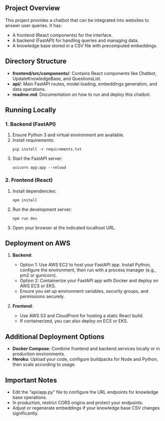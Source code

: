 ## Project Overview

This project provides a chatbot that can be integrated into websites to answer user queries. It has:

- A frontend (React components) for the interface.
- A backend (FastAPI) for handling queries and managing data.
- A knowledge base stored in a CSV file with precomputed embeddings.

## Directory Structure

- **frontend/src/components/**: Contains React components like Chatbot, UpdateKnowledgeBase, and QuestionsList.
- **api/**: Main FastAPI routes, model loading, embeddings generation, and data operations.
- **readme.md**: Documentation on how to run and deploy this chatbot.

## Running Locally

### 1. Backend (FastAPI)

1. Ensure Python 3 and virtual environment are available.
2. Install requirements:
   ```
   pip install -r requirements.txt
   ```
3. Start the FastAPI server:
   ```
   uvicorn app:app --reload
   ```

### 2. Frontend (React)

1. Install dependencies:
   ```
   npm install
   ```
2. Run the development server:
   ```
   npm run dev
   ```
3. Open your browser at the indicated localhost URL.

## Deployment on AWS

1. **Backend**:

   - Option 1: Use AWS EC2 to host your FastAPI app. Install Python, configure the environment, then run with a process manager (e.g., pm2 or gunicorn).
   - Option 2: Containerize your FastAPI app with Docker and deploy on AWS ECS or EKS.
   - Ensure you set up environment variables, security groups, and permissions securely.

2. **Frontend**:
   - Use AWS S3 and CloudFront for hosting a static React build.
   - If containerized, you can also deploy on ECS or EKS.

## Additional Deployment Options

- **Docker Compose**: Combine frontend and backend services locally or in production environments.
- **Heroku**: Upload your code, configure buildpacks for Node and Python, then scale according to usage.

## Important Notes

- Edit the “api/app.py” file to configure the URL endpoints for knowledge base operations.
- In production, restrict CORS origins and protect your endpoints.
- Adjust or regenerate embeddings if your knowledge base CSV changes significantly.
